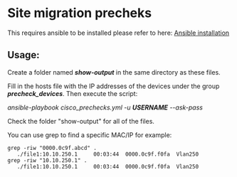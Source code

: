 # Site migration precheks
This requires ansible to be installed please refer to here: [Ansible installation](https://docs.ansible.com/ansible/latest/installation_guide/intro_installation.html)
## Usage:
Create a folder named ***show-output*** in the same directory as these files.

Fill in the hosts file with the IP addresses of the devices under the group ***precheck_devices***. Then execute the script:

*ansible-playbook cisco_prechecks.yml -u ***USERNAME*** --ask-pass*


Check the folder "show-output" for all of the files.

You can use grep to find a specific MAC/IP for example:

```console
grep -riw "0000.0c9f.abcd" .
   ./file1:10.10.250.1     00:03:44  0000.0c9f.f0fa  Vlan250
grep -riw "10.10.250.1" .
   ./file1:10.10.250.1     00:03:44  0000.0c9f.f0fa  Vlan250
```
